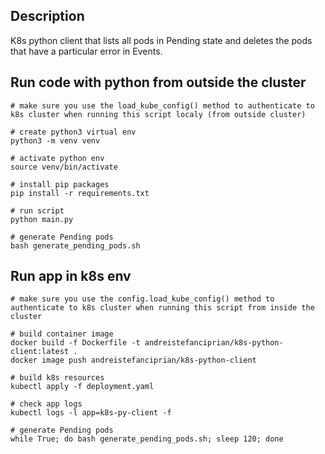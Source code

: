 ## Description

K8s python client that lists all pods in Pending state and deletes the pods that have a particular error in Events.

## Run code with python from outside the cluster

```
# make sure you use the load_kube_config() method to authenticate to k8s cluster when running this script localy (from outside cluster)

# create python3 virtual env
python3 -m venv venv

# activate python env
source venv/bin/activate

# install pip packages
pip install -r requirements.txt

# run script
python main.py

# generate Pending pods
bash generate_pending_pods.sh
```

## Run app in k8s env

```
# make sure you use the config.load_kube_config() method to authenticate to k8s cluster when running this script from inside the cluster

# build container image
docker build -f Dockerfile -t andreistefanciprian/k8s-python-client:latest .
docker image push andreistefanciprian/k8s-python-client

# build k8s resources
kubectl apply -f deployment.yaml

# check app logs
kubectl logs -l app=k8s-py-client -f

# generate Pending pods
while True; do bash generate_pending_pods.sh; sleep 120; done
```